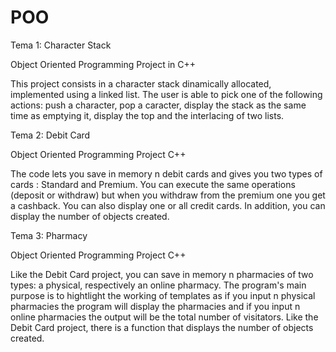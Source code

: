 # POO

Tema 1: Character Stack

Object Oriented Programming Project in C++

This project consists in a character stack dinamically allocated, implemented using a linked list. The user is able to pick one of the following actions: push a character, 
pop a caracter, display the stack as the same time as emptying it, display the top and the interlacing of two lists.

Tema 2: Debit Card

Object Oriented Programming Project C++

The code lets you save in memory n debit cards and gives you two types of cards : Standard and Premium. You can execute the same operations (deposit or withdraw) but when you withdraw from the premium one you get a cashback. You can also display one or all credit cards. In addition, you can display the number of objects created.

Tema 3: Pharmacy

Object Oriented Programming Project C++

Like the Debit Card project, you can save in memory n pharmacies of two types: a physical, respectively an online pharmacy. The program's main purpose is to hightlight the working of templates as if you input n physical pharmacies the program will display the pharmacies and if you input n online pharmacies the output will be the total number of visitators. Like the Debit Card project, there is a function that displays the number of objects created.
